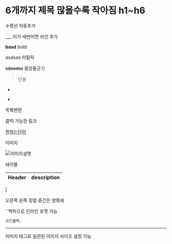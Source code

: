 ###

# 6개까지 제목 많을수록 작아짐 h1~h6

수평선 자동추가

\_\_\_ 이거 세번이면 라인 추가

**basd** bold

_asdsas_ 이탈릭

~~sdasdas~~ 중앙줄긋기

> 인용

-

*

목록변환

클릭 가능한 링크

[원하는단어](원하는링크)

이미지

![이미지설명](이미지링크)

테이블

| Header | description |
| ------ | ----------- |

|

오른쪽 왼쪽 정렬
중간은 양쪾에

``백틱으로 인라인 포맷 가능

```ts
코드블럭;
```

---

이미지 태그로 일관된 이미지 사이즈 설정 가능

